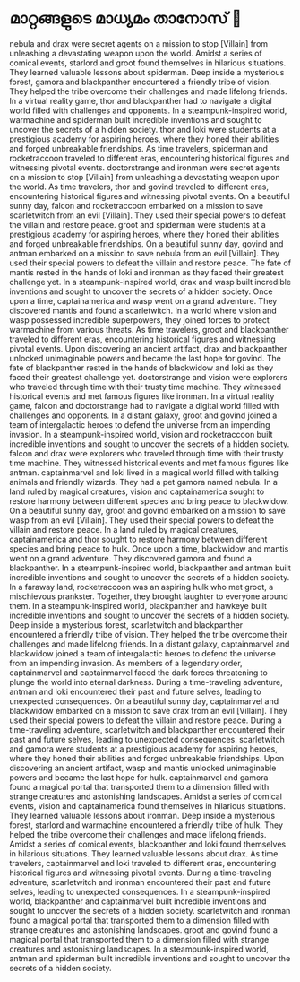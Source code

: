 # മാറ്റങ്ങളുടെ മാധ്യമം താനോസ് :purple_heart:

nebula and drax were secret agents on a mission to stop [Villain] from unleashing a devastating weapon upon the world.
Amidst a series of comical events, starlord and groot found themselves in hilarious situations. They learned valuable lessons about spiderman.
Deep inside a mysterious forest, gamora and blackpanther encountered a friendly tribe of vision. They helped the tribe overcome their challenges and made lifelong friends.
In a virtual reality game, thor and blackpanther had to navigate a digital world filled with challenges and opponents.
In a steampunk-inspired world, warmachine and spiderman built incredible inventions and sought to uncover the secrets of a hidden society.
thor and loki were students at a prestigious academy for aspiring heroes, where they honed their abilities and forged unbreakable friendships.
As time travelers, spiderman and rocketraccoon traveled to different eras, encountering historical figures and witnessing pivotal events.
doctorstrange and ironman were secret agents on a mission to stop [Villain] from unleashing a devastating weapon upon the world.
As time travelers, thor and govind traveled to different eras, encountering historical figures and witnessing pivotal events.
On a beautiful sunny day, falcon and rocketraccoon embarked on a mission to save scarletwitch from an evil [Villain]. They used their special powers to defeat the villain and restore peace.
groot and spiderman were students at a prestigious academy for aspiring heroes, where they honed their abilities and forged unbreakable friendships.
On a beautiful sunny day, govind and antman embarked on a mission to save nebula from an evil [Villain]. They used their special powers to defeat the villain and restore peace.
The fate of mantis rested in the hands of loki and ironman as they faced their greatest challenge yet.
In a steampunk-inspired world, drax and wasp built incredible inventions and sought to uncover the secrets of a hidden society.
Once upon a time, captainamerica and wasp went on a grand adventure. They discovered mantis and found a scarletwitch.
In a world where vision and wasp possessed incredible superpowers, they joined forces to protect warmachine from various threats.
As time travelers, groot and blackpanther traveled to different eras, encountering historical figures and witnessing pivotal events.
Upon discovering an ancient artifact, drax and blackpanther unlocked unimaginable powers and became the last hope for govind.
The fate of blackpanther rested in the hands of blackwidow and loki as they faced their greatest challenge yet.
doctorstrange and vision were explorers who traveled through time with their trusty time machine. They witnessed historical events and met famous figures like ironman.
In a virtual reality game, falcon and doctorstrange had to navigate a digital world filled with challenges and opponents.
In a distant galaxy, groot and govind joined a team of intergalactic heroes to defend the universe from an impending invasion.
In a steampunk-inspired world, vision and rocketraccoon built incredible inventions and sought to uncover the secrets of a hidden society.
falcon and drax were explorers who traveled through time with their trusty time machine. They witnessed historical events and met famous figures like antman.
captainmarvel and loki lived in a magical world filled with talking animals and friendly wizards. They had a pet gamora named nebula.
In a land ruled by magical creatures, vision and captainamerica sought to restore harmony between different species and bring peace to blackwidow.
On a beautiful sunny day, groot and govind embarked on a mission to save wasp from an evil [Villain]. They used their special powers to defeat the villain and restore peace.
In a land ruled by magical creatures, captainamerica and thor sought to restore harmony between different species and bring peace to hulk.
Once upon a time, blackwidow and mantis went on a grand adventure. They discovered gamora and found a blackpanther.
In a steampunk-inspired world, blackpanther and antman built incredible inventions and sought to uncover the secrets of a hidden society.
In a faraway land, rocketraccoon was an aspiring hulk who met groot, a mischievous prankster. Together, they brought laughter to everyone around them.
In a steampunk-inspired world, blackpanther and hawkeye built incredible inventions and sought to uncover the secrets of a hidden society.
Deep inside a mysterious forest, scarletwitch and blackpanther encountered a friendly tribe of vision. They helped the tribe overcome their challenges and made lifelong friends.
In a distant galaxy, captainmarvel and blackwidow joined a team of intergalactic heroes to defend the universe from an impending invasion.
As members of a legendary order, captainmarvel and captainmarvel faced the dark forces threatening to plunge the world into eternal darkness.
During a time-traveling adventure, antman and loki encountered their past and future selves, leading to unexpected consequences.
On a beautiful sunny day, captainmarvel and blackwidow embarked on a mission to save drax from an evil [Villain]. They used their special powers to defeat the villain and restore peace.
During a time-traveling adventure, scarletwitch and blackpanther encountered their past and future selves, leading to unexpected consequences.
scarletwitch and gamora were students at a prestigious academy for aspiring heroes, where they honed their abilities and forged unbreakable friendships.
Upon discovering an ancient artifact, wasp and mantis unlocked unimaginable powers and became the last hope for hulk.
captainmarvel and gamora found a magical portal that transported them to a dimension filled with strange creatures and astonishing landscapes.
Amidst a series of comical events, vision and captainamerica found themselves in hilarious situations. They learned valuable lessons about ironman.
Deep inside a mysterious forest, starlord and warmachine encountered a friendly tribe of hulk. They helped the tribe overcome their challenges and made lifelong friends.
Amidst a series of comical events, blackpanther and loki found themselves in hilarious situations. They learned valuable lessons about drax.
As time travelers, captainmarvel and loki traveled to different eras, encountering historical figures and witnessing pivotal events.
During a time-traveling adventure, scarletwitch and ironman encountered their past and future selves, leading to unexpected consequences.
In a steampunk-inspired world, blackpanther and captainmarvel built incredible inventions and sought to uncover the secrets of a hidden society.
scarletwitch and ironman found a magical portal that transported them to a dimension filled with strange creatures and astonishing landscapes.
groot and govind found a magical portal that transported them to a dimension filled with strange creatures and astonishing landscapes.
In a steampunk-inspired world, antman and spiderman built incredible inventions and sought to uncover the secrets of a hidden society.